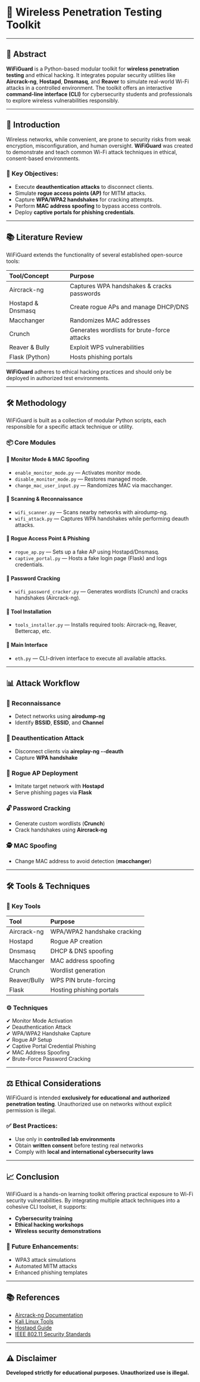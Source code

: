 # 📶 Wireless Penetration Testing Toolkit


---

## 📖 Abstract

**WiFiGuard** is a Python-based modular toolkit for **wireless penetration testing** and ethical hacking. It integrates popular security utilities like **Aircrack-ng**, **Hostapd**, **Dnsmasq**, and **Reaver** to simulate real-world Wi-Fi attacks in a controlled environment. The toolkit offers an interactive **command-line interface (CLI)** for cybersecurity students and professionals to explore wireless vulnerabilities responsibly.

---

## 📝 Introduction

Wireless networks, while convenient, are prone to security risks from weak encryption, misconfiguration, and human oversight. **WiFiGuard** was created to demonstrate and teach common Wi-Fi attack techniques in ethical, consent-based environments.

### 🎯 Key Objectives:
- Execute **deauthentication attacks** to disconnect clients.
- Simulate **rogue access points (AP)** for MITM attacks.
- Capture **WPA/WPA2 handshakes** for cracking attempts.
- Perform **MAC address spoofing** to bypass access controls.
- Deploy **captive portals for phishing credentials**.

---

## 📚 Literature Review

WiFiGuard extends the functionality of several established open-source tools:

| Tool/Concept      | Purpose                                      |
|:-----------------|:---------------------------------------------|
| Aircrack-ng       | Captures WPA handshakes & cracks passwords    |
| Hostapd & Dnsmasq | Create rogue APs and manage DHCP/DNS          |
| Macchanger        | Randomizes MAC addresses                      |
| Crunch            | Generates wordlists for brute-force attacks   |
| Reaver & Bully    | Exploit WPS vulnerabilities                   |
| Flask (Python)    | Hosts phishing portals                        |

**WiFiGuard** adheres to ethical hacking practices and should only be deployed in authorized test environments.

---

## 🛠️ Methodology

WiFiGuard is built as a collection of modular Python scripts, each responsible for a specific attack technique or utility.

### 📦 Core Modules

#### 🔹 Monitor Mode & MAC Spoofing
- `enable_monitor_mode.py` — Activates monitor mode.
- `disable_monitor_mode.py` — Restores managed mode.
- `change_mac_user_input.py` — Randomizes MAC via macchanger.

#### 🔹 Scanning & Reconnaissance
- `wifi_scanner.py` — Scans nearby networks with airodump-ng.
- `wifi_attack.py` — Captures WPA handshakes while performing deauth attacks.

#### 🔹 Rogue Access Point & Phishing
- `rogue_ap.py` — Sets up a fake AP using Hostapd/Dnsmasq.
- `captive_portal.py` — Hosts a fake login page (Flask) and logs credentials.

#### 🔹 Password Cracking
- `wifi_password_cracker.py` — Generates wordlists (Crunch) and cracks handshakes (Aircrack-ng).

#### 🔹 Tool Installation
- `tools_installer.py` — Installs required tools: Aircrack-ng, Reaver, Bettercap, etc.

#### 🔹 Main Interface
- `eth.py` — CLI-driven interface to execute all available attacks.

---

## 📊 Attack Workflow

### 📶 Reconnaissance
- Detect networks using **airodump-ng**
- Identify **BSSID**, **ESSID**, and **Channel**

### 🔨 Deauthentication Attack
- Disconnect clients via **aireplay-ng --deauth**
- Capture **WPA handshake**

### 🚨 Rogue AP Deployment
- Imitate target network with **Hostapd**
- Serve phishing pages via **Flask**

### 🔓 Password Cracking
- Generate custom wordlists (**Crunch**)
- Crack handshakes using **Aircrack-ng**

### 🕵️ MAC Spoofing
- Change MAC address to avoid detection (**macchanger**)

---

## 🛠️ Tools & Techniques

### 📌 Key Tools
| Tool         | Purpose                            |
|:-------------|:-----------------------------------|
| Aircrack-ng   | WPA/WPA2 handshake cracking        |
| Hostapd       | Rogue AP creation                  |
| Dnsmasq       | DHCP & DNS spoofing                |
| Macchanger    | MAC address spoofing               |
| Crunch        | Wordlist generation                |
| Reaver/Bully  | WPS PIN brute-forcing              |
| Flask         | Hosting phishing portals           |

### ⚙️ Techniques
✔ Monitor Mode Activation  
✔ Deauthentication Attack  
✔ WPA/WPA2 Handshake Capture  
✔ Rogue AP Setup  
✔ Captive Portal Credential Phishing  
✔ MAC Address Spoofing  
✔ Brute-Force Password Cracking  

---

## ⚖️ Ethical Considerations

WiFiGuard is intended **exclusively for educational and authorized penetration testing**. Unauthorized use on networks without explicit permission is illegal.

### ✅ Best Practices:
- Use only in **controlled lab environments**
- Obtain **written consent** before testing real networks
- Comply with **local and international cybersecurity laws**

---

## 📈 Conclusion

WiFiGuard is a hands-on learning toolkit offering practical exposure to Wi-Fi security vulnerabilities. By integrating multiple attack techniques into a cohesive CLI toolset, it supports:
- **Cybersecurity training**
- **Ethical hacking workshops**
- **Wireless security demonstrations**

### 📌 Future Enhancements:
- WPA3 attack simulations  
- Automated MITM attacks  
- Enhanced phishing templates  

---

## 📚 References

- [Aircrack-ng Documentation](https://www.aircrack-ng.org/)
- [Kali Linux Tools](https://tools.kali.org/)
- [Hostapd Guide](https://w1.fi/hostapd/)
- [IEEE 802.11 Security Standards](https://ieeexplore.ieee.org/)

---


## ⚠️ Disclaimer

**Developed strictly for educational purposes. Unauthorized use is illegal.**
